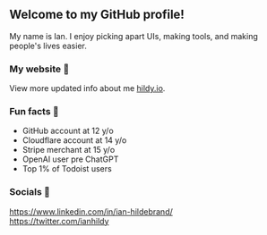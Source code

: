 

## Welcome to my GitHub profile!

My name is Ian. I enjoy picking apart UIs, making tools, and making people's lives easier.

### My website 👤
View more updated info about me [hildy.io](https://hildy.io/). 

### Fun facts 🕺
- GitHub account at 12 y/o
- Cloudflare account at 14 y/o
- Stripe merchant at 15 y/o
- OpenAI user pre ChatGPT
- Top 1% of Todoist users

### Socials 🤙
https://www.linkedin.com/in/ian-hildebrand/ \
https://twitter.com/ianhildy
